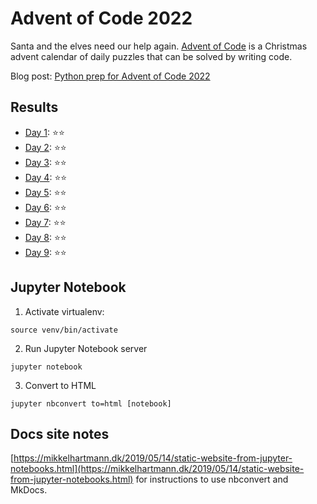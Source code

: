# Advent of Code 2022

Santa and the elves need our help again. [Advent of Code](https://adventofcode.com/) is a Christmas advent calendar of daily puzzles that can be solved by writing code.

Blog post: [Python prep for Advent of Code 2022](https://hamatti.org/posts/python-prep-for-advent-of-code-2022/)

## Results

- [Day 1](src/day_1.ipynb): ⭐️⭐️
- [Day 2](src/day_2.ipynb): ⭐️⭐️
- [Day 3](src/day_3.ipynb): ⭐️⭐️
- [Day 4](src/day_4.ipynb): ⭐️⭐️
- [Day 5](src/day_5.ipynb): ⭐️⭐️
- [Day 6](src/day_6.ipynb): ⭐️⭐️
- [Day 7](src/day_7.ipynb): ⭐️⭐️
- [Day 8](src/day_8.ipynb): ⭐️⭐️
- [Day 9](src/day_9.ipynb): ⭐️⭐️

## Jupyter Notebook

1. Activate virtualenv:

```
source venv/bin/activate
```

2. Run Jupyter Notebook server

```
jupyter notebook
```

3. Convert to HTML

```
jupyter nbconvert to=html [notebook]
```

## Docs site notes

[https://mikkelhartmann.dk/2019/05/14/static-website-from-jupyter-notebooks.html](https://mikkelhartmann.dk/2019/05/14/static-website-from-jupyter-notebooks.html) for instructions to use nbconvert and MkDocs.

